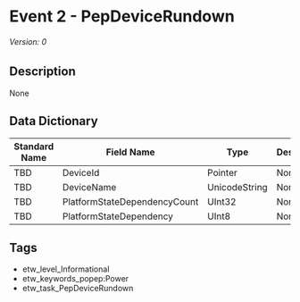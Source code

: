 # Event 2 - PepDeviceRundown
###### Version: 0

## Description
None

## Data Dictionary
|Standard Name|Field Name|Type|Description|Sample Value|
|---|---|---|---|---|
|TBD|DeviceId|Pointer|None|`None`|
|TBD|DeviceName|UnicodeString|None|`None`|
|TBD|PlatformStateDependencyCount|UInt32|None|`None`|
|TBD|PlatformStateDependency|UInt8|None|`None`|

## Tags
* etw_level_Informational
* etw_keywords_popep:Power
* etw_task_PepDeviceRundown